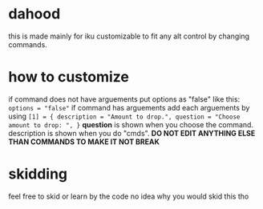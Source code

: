 # dahood
this is made mainly for iku
customizable to fit any alt control by changing commands.

# how to customize
if command does not have arguements put options as "false" like this: ``options = "false"``
if command has arguements add each arguements by using ``[1] = { description = "Amount to drop.", question = "Choose amount to drop: ", }``
**question** is shown when you choose the command. description is shown when you do "cmds".
**DO NOT EDIT ANYTHING ELSE THAN COMMANDS TO MAKE IT NOT BREAK**
# skidding
feel free to skid or learn by the code 
no idea why you would skid this tho
